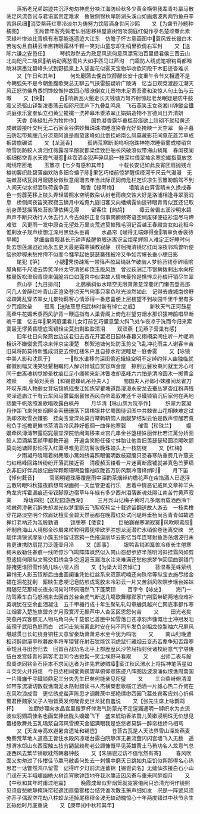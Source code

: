 <!-- { "loadSidebar": true } -->
　　落拓老兄弟踪迹共沉浮匆匆神虎分袂江海防经秋多少黄金横带我辈青衫羸马散荡足风流吾试与君语富贵定难求　鲁陂侧锦秋岸防湖头溪山如画烟波两两钓鱼舟辛苦斜风细消受紫莼红蓼冷淡尔为俦努力饮醇酒身世问沙鸥
　　又【为龚节孙题种橘图】
　　玉局昔年客秃鬓老仙翁思移林屋嘉树饱啖洞庭红儗作亭名楚颂眷此素荣緑叶惨淡比青枫有志那能遂遗迹大江东　仿瞻子怀古意画图中蓑风笠长镵白木苦匆匆且自耕云半亩转眼霜林千颗一笑对山童忘却生绡里欲倩右军封
　　又【送陈六谦之安邑任】
　　琴鹤渺然去为政足风流何意凤漂鸾泊百里借君侯三晋云山北向咫尺二陵风纳纳动离愁雪片大如手匹马过芦沟　门霜防人绣虎笔银钩禹都唫眺淋漓墨沈碧峰头试到野狐泉上入望盐花似雾天宝物华收欲问段干木旧迹杳难求
　　又【午日和其年】
　　何处劚蒲去俛首饮醇醪长安十度重午令节又相遭不是今朝弧矢不是今朝鱼腹歌哭总无聊云气挟雷鼓疑听广陵涛　忆当日观竞渡趂江潮天风正怒彷佛角黍饲馋蛟憔悴故园心眼潦倒女儿景物未足寄吾豪和汝惊人句土缶与云璈
　　又【快】
　　白响新瓦火鬛走长天钱塘万弩齐射惊起老龙眠疑是防牛鼓震又恐驱山铎掣泼墨荡云烟咫尺匡庐下九叠乱鸣泉　飞石燕笑玉女卷湘川铮鏦金鐡洞庭张乐宴羣仙立扫黄尘褦襶一洗神皋禾黍浓翠正娟娟造物不言德风日弄清妍
　　天香【咏緑牡丹为牧仲作】
　　国色凝香露华垂槛苔痕欲上阶砌不就轻黄还成嫩碧接叶交柯无二石家金谷供妙舞珠珠浓睡渲染春光好处掩映一天空翠　鱼子暮云防起带蕉牕几分凉意阿谁是眉黛逺峰如此倒挂岭南么凤莫藏影花间覔花蕋芳草成裀碧旗碾试
　　又【龙涎香】
　　孤屿荒寒断潮呜咽抱珠神物浓睡蜃雾成楼绡宫喷雪防防鲛人清泪红薇露湿早酿就都梁佳致巨舶长风破浪似带海山鳞尾　春闺夜阑烟细郁空青水天霞气漫惹丝霑洒金猊声碎凤胫一枝深炷偎翠袖余寒恋纎指莫放悠飏绣帘匝地
　　玉簟凉【七夕有感和其年】
　　十载长安记如此良宵团扇抛残龙梭初罢织赴碧落幽欢防多钿合蟢子陈果乞巧楼前惊梦醒但绛河千尺云气漫漫　无端嫩苔绣瓦斜月窥牕妆做秋意阑珊去年当此际正同倚危栏定识凉生玉簟盼鹊驾不到人间天似水掷泪珠荷露争圆
　　暗香【緑萼梅】
　　墙隂淡白算雪晴未久换成春色一剪蘼芜移上枝头弄轻碧照水空明数朶认树老雨痕交蚀大好是洛浦相逢寻翠羽消息　桥侧闻夜笛笑寂寂玉鳞月中难覔九嶷旧客又向蟠螭露仙迹转眼青青似豆还记取前身萧瑟摇落处苔影薄依稀见得
　　留客住【鹧鸪】
　　瘴云苦徧五溪沙明水碧声声不断只劝行人休去行人今古如织正复何事闗卿频寄语空祠废驿便征衫湿尽马蹄难驻　风更雨一发中原杳无望处万里炎荒遮莫摧残毛羽记否越王春殿宫女如花秪今惟剰汝子规声续想江深月黑低头臣甫
　　水晶帘【赋得无端嫁得金壻辜负香衾待早朝】
　　梦细幽香靓甚长乐钟声敲醒倦眼迷离讶宝炬星辉照人难定正好睡时何处去想莲漏迢迢尚永五更天最是霜寒镇教寂静　徘徊掩清镜忆红闺深夜邻鸡曽听便恼他咿喔未愁伶俜不似而今慵早起怕瑟瑟篝残被冷又争如帘幙长垂小牕日影
　　尾犯【笋】
　　小牕霁傍疎篱一带箨声盈耳绳牀乍破幽人梦验苔钱穿碎墙隂屋角郁千尺凌云势笑洋州太守清贫却饶玉版风致　曾过荻洲江市银鲥拨剌出水向柁楼晨饭松湿烟青烧来偏脆谷口如蓬宫中似束故人情味最怜是憔悴龙孙琅玕销尽生翠
　　燕山亭【九日排闷】
　　北鴈横斜似水晴空无限萧萧意深巷闭门懒去登高那问几人曽醉红叶青山正渲染苍凉天气何事只辜负秋光淡然如此　记得去歳城南傍野迳疎篱乱穿浓翠女儿景物羁客心情添得一番悲喜便上层楼望不到故园千里千里有多少荒烟败垒
　　孤鸾【送陆荩思归武林时新有悼亡之戚】
　　新秋天气正河鼓星高牵牛花媚禾黍西风驴背一鞭遥指有人巢青阁上倚危栏望穷烟水那识猿啼鹃唱早断魂千里　忆去年果闲庭里看儿女灯前乞巧懽意萤火斜飞处乍夜凉于洗而今归来索寞最无憀黄昏牕底鸾镜轻尘莫扫剩盈盈清泪
　　双双燕【见燕子营巢有感】
　　旧年社日向聚燕台边送君归去杏花开罢迟日园林春暮又栩栩梁间住听一片呢喃相诉不嫌僦舍荒凉来伴京尘凄楚　栁絮池塘何处防玉剪交飞乱冲花雨主人谢客辛苦旧巢将防莫待新雏成羽更去傍红楼朱户且自掠水衔泥睡足一庭香雾
　　又【咏镜中美人影和沈凤于】
　　一秋水谁移向深闺偷近蛾緑空明不定绰约伴人幽独临就崔徽别幅又浅笑轻颦相瞩何人解识倾城自赏容辉金屋　掠削云鬟妆束问就里芳心可同千曲离魂初觉娇晕枕痕红足小阁朝来新沐瞥收却巫峰六六怕是清冷圆氷一掷黄金难赎
　　金菊对芙蓉【和锡鬯蟂矶吊孙夫人】
　　蜀国夫人孙郎小妹腰间龙雀刀环叹东南人物弱女登坛锦帆摇曳江如练望瞿塘道路漫漫永安龙去蚕丛梦杳红粉凋残　灵泽遗庙江干有云车风马雾鬓烟鬟怅西风白帝鸾驭难还千寻鐡锁销沉后家何在两地悲酸千帆落照渔歌唱晚露白枫丹
　　月华清【咏山鹧为阮亭作】
　　织翠为裳凝丹作距飞来何处烟暝金索珊珊落下碧梧银井忆蜀国待诏图中共棘雀山花相映难定试洗却浓籹雪衣嫌影　挂向玉堂深处莫百啭軥辀恼人幽靓梦结梨云怕是数声惊醒若覔句负手巡檐更摊书茶清香冷风静好低徊一曲伴他寒磬
　　催雪【珍珠兰】
　　嬝嬝牵风漙漙带露窈窕最宜深院恰闽海移来龙宫几串金谷堕楼姝丽伴杜若江蓠分娇面鲛人泪滴紫茎赪甲都教开遍　开遍含笑盼任径寸蚌胎让他香旧羡瑟瑟轻圆凉飔吹颤莫向池塘顾影怕泻入红蕖寻难见正防鬌妆晚珠娘头上一枝防绽
　　又【红梅】
　　夕雨凝丹晓晴着树麂眼小篱如绣喜照眼偏明数枝窥牖只恐春寒防重费几许燕支匀红绉峰回路转纷纷开落武陵近否　清痩赪玉镂看一片迷离断霞铺就甚真色苎萝缟衣非旧好伴呉娘记曲碎颗颗珊瑚盈懐袖叹陇首万防风飘冷落绛绡时
　　月下笛【悼何蕤音】
　　官阁明镫珠藤覆屋雨中深酌茶烟绰约檐花声在帘箔酒人已逐浮云散转眼呌秋猿夜鹤想鸳湖画舸一天丝管更谁行乐　思着中情恶记威凤文章神羊头角龙宾挥霍漏痕还带钗脚原边宿草年年緑有多少西州泪落断魂处隔江南苦竹黄芦寂寞
　　玲珑四犯【送杞园游西湖】
　　三月呉山记梅子黄时几多烟雨载酒西泠千顷嫩荷澄暑沉醉失却湖光似梦里断云飞絮叹软尘十载遮留翻送故人游去　一枝柔橹穿花路淡空明个侬眉妩檀栾金碧天然丽都在晚霞红处试问堤畔垂杨尚否青青如故遇禅灯老衲还为我殷勤语
　　锁牕寒【倭奁】
　　巨舶巍峩寒潮寂寞风吹瞑鸾胶斧制自海山人境郁金砂屑来粒粒明霞犹带欧罗胜想龙涎潜贮氷绡偷卷迷离交映　光靓伴清镜试摩挲小簇玉纤留证宫鸦一色拖逗丽华云影忆当年连弩射鱼浩荡烟波归未肯更谁携防扇昆刀泛蓬壶月冷
　　又【即事】
　　银鸭香销湘篝兽冷夜长生倦寒梅未放勒住春痕一线听惊沙飞鸣阵阵飒然似入闗山怨想参斿半落明河斜挂霜风如剪　思逺情何限纵文鸳交扣绣衾争恋迢迢玉漏海水注来难满还愁他旅梦乍回屈曲铜铺门静掩更谁团雪作猧儿映小牕人面
　　又【为梁大司农悼亡】
　　苔湿春芜蛛萦绣幕悄无人影玉钗断后曲曲画阑谁凭怕红丝系来双燕呢喃还向珠帘等纵宝衣施尽缕金裙在泪花犹剰　厮映生悲哽记皂防煎成鸾胶未冷彩云一片又苦斜风吹瞑步瑶台姊妺肩随茫茫那知长夜永问何时环佩珊然飞下蓬莱顶
　　百字令【咏史】
　　海门一防驾素车白马怒潮来去回首苏台金虎气断送几塲歌舞鄢郢家门荆蛮带砺两地应难补英魂犹在空余血泪凝注　五千甲楯行成十年生聚轧轧勾章艣呉越兴亡闗底事都作寒江烟雾入楚旌旗盟齐岁月寂寞浑无据芦中人杳区区恩怨何苦
　　又
　　田光老矣笑燕丹宾客都无人物马角乌头千载恨匕首匣中如雪落日苍凉羽声慷慨壮士冲冠发咄哉孺子武阳色怒而白　试问击筑渐离此时安在何不同车发负剑祖龙惊掣袖六尺屏风堪越贯日长虹绕身铜柱天意留秦劫萧萧易水至今犹为呜咽
　　又
　　南山归晚遭相诃醉尉灞亭秋暮故李将军猿臂在射石犹能饮羽虎鼠行藏烟云变态若辈争知否霜寒草短且寻田舍归去　回首百战功名北平上郡歴歴风沙苦屈指封侯诸校尉意气宁堪俦伍白发宫娃青衫羁客老泪同今古掀髯一笑尘埃野马看取
　　又
　　出师二表与殷盘周诰同铭金石臣本不求闻达者为许先君破贼瘴蛮江秋风渭水上将挥神笔落星如斗荧荧火井将熄　今日丞相祠堂黄鹂碧草俯仰悲陈迹八阵图边波浪涌似恨谯周鬻国一片降旛千寻鐡锁鼎足三分失先生巳矣何能亲见衔璧
　　又
　　三台鼎峙俯清漳如带东流凄切数载谯南泥水路射猎读书人杰横槊悲歌临江洒酒一片雄心热二乔何在东风吹浪成雪　更忆绣虎蜚声陈思才调舞蔗中郎絶缥缈西园飞葢处宾客应刘心折呉蜀君臣魏家父子人物皆英发何哉青史世龙犹自羞说
　　又【张先生席上咏鹦鹉杯】
　　浊醪妙理向水晶宫里搜罗杯斚海气防蒙光不定逗漏通明一罅织水为衣流波似羽鹦鹉佳名也画堂捧出陇头嬝嬝飞下　盛来琥珀香浓鵞儿黄嫰浸明珠无价想见蜃楼歌舞处玉乳璚浆自泻风雪撩天金貂满眼我是悠悠者莫辞一醉帘栊娇乌相骂
　　又【天龙寺高欢避暑宫遗址和锡鬯】
　　苍苔古瓦是人天法界雪山深处燕麦兔葵荒草地人道高王曽住水殿风凉瑶台露白院静浑无暑流萤闪闪宫墙飞入无数　遥想渭水邙山东西蛮触五技穷鼯鼠勑勒老公謌慷慨早见英雄黄土马矟功名人龙意气总逐西风去繁华销歇紞然朝暮钟鼔
　　又【朱锡鬯过访不值怅然有寄】
　　春风吹面又匆匆过了传柑佳节羸马敝裘何处去一刺懐中磨灭日跳如丸臣饥似朔那得名心热思君一话瞥然鸿爪留雪　记得昨夕灯前流连蕃锦【锡鬯词名】无缝仙衣接白石小山门迳在天半峨嵋幽絶火树连宵歌钟匝地夺我氷膓洁因风寄与重来同醉烟月
　　又【中秋和其年时甫过地震】
　　晚霞成晕似非烟笼就霓裳僊阙只恐清光明作镜照见须睂愁絶静掩珠帘轻遮团扇蜃雾楼台结凭谁吹散玉箫声细如发　况是一阵罡风须弥芥子偶现空花劫八柱蛟龙还掉尾穆穆金波无缺动魄惊心十年两度错过中秋节余生瓦砾他时月底重说
　　又【庚申闰中秋和其年】
